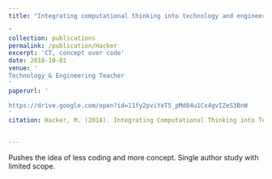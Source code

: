 ```yaml
---
title: "Integrating computational thinking into technology and engineering education.

"
collection: publications
permalink: /publication/Hacker
excerpt: 'CT, concept over code'
date: 2018-10-01
venue: '
Technology & Engineering Teacher
'
paperurl: '

https://drive.google.com/open?id=11fy2pviYeT5_pMd84u1Cx4gvIZeS3BnW
'
citation: Hacker, M. (2018). Integrating Computational Thinking into Technology and Engineering Education. Technology and Engineering Teacher, 77(4), 8-14.


---
```



Pushes the idea of less coding and more concept. Single author study with limited scope. 
